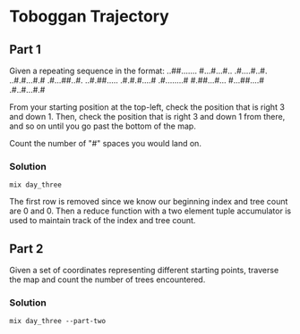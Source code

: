 # Toboggan Trajectory

## Part 1
Given a repeating sequence in the format: 
..##.......
#...#...#..
.#....#..#.
..#.#...#.#
.#...##..#.
..#.##.....
.#.#.#....#
.#........#
#.##...#...
#...##....#
.#..#...#.#

From your starting position at the top-left, check the position that is right 3 and down 1. Then, check the position that is right 3 and down 1 from there, and so on until you go past the bottom of the map.

Count the number of "#" spaces you would land on. 

### Solution
```mix day_three```

The first row is removed since we know our beginning index and tree count are 0 and 0. Then a reduce function with a two element tuple accumulator is used to maintain track of the index and tree count.

## Part 2
Given a set of coordinates representing different starting points, traverse the map and count the number of trees encountered.

### Solution
```mix day_three --part-two```
